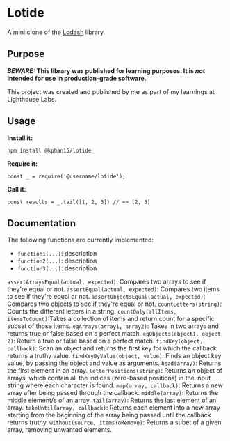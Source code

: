 # Lotide

A mini clone of the [Lodash](https://lodash.com) library.

## Purpose

**_BEWARE:_ This library was published for learning purposes. It is _not_ intended for use in production-grade software.**

This project was created and published by me as part of my learnings at Lighthouse Labs. 

## Usage

**Install it:**

`npm install @kphan15/lotide`

**Require it:**

`const _ = require('@username/lotide');`

**Call it:**

`const results = _.tail([1, 2, 3]) // => [2, 3]`

## Documentation

The following functions are currently implemented:

* `function1(...)`: description
* `function2(...)`: description
* `function3(...)`: description

`assertArraysEqual(actual, expected)`: Compares two arrays to see if they're equal or not.
`assertEqual(actual, expected)`: Compares two items to see if they're equal or not.
`assertObjectsEqual(actual, expected)`: Compares two objects to see if they're equal or not.
`countLetters(string)`: Counts the different letters in a string.
`countOnly(allItems, itemsToCount)`:Takes a collection of items and return count for a specific subset of those items.
`eqArrays(array1, array2)`: Takes in two arrays and returns true or false based on a perfect match.
`eqObjects(object1, object 2)`: Return a true or false based on a perfect match.
`findKey(object, callback)`: Scan an object and returns the first key for which the callback returns a truthy value.
`findKeyByValue(object, value)`: Finds an object key value, by passing the object and value as arguments.
`head(array)`: Returns the first element in an array.
`letterPositions(string)`: Returns an object of arrays, which contain all the indices (zero-based positions) in the input string where each character is found.
`map(array, callback)`: Returns a new array after being passed through the callback.
`middle(array)`: Returns the middle element/s of an array.
`tail(array)`: Returns the last element of an array.
`takeUntil(array, callback)`: Returns each element into a new array starting from the beginning of the array being passed until the callback returns truthy.
`without(source, itemsToRemove)`: Returns a subet of a given array, removing unwanted elements.